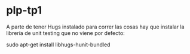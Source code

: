 # plp-tp1

A parte de tener Hugs instalado para correr las cosas hay que instalar la librería de unit testing que no viene por defecto:

sudo apt-get install libhugs-hunit-bundled 
